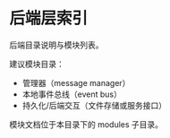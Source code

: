 # 后端层索引

后端目录说明与模块列表。

建议模块目录：
- 管理器（message manager）
- 本地事件总线（event bus）
- 持久化/后端交互（文件存储或服务接口）

模块文档位于本目录下的 modules 子目录。